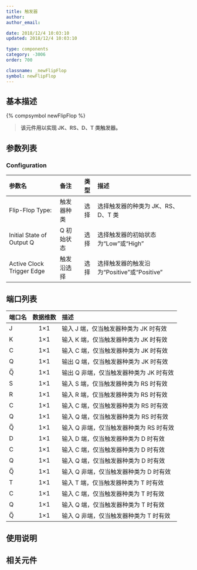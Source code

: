 ```yaml
---
title: 触发器
author:
author_email:

date: 2018/12/4 10:03:10
updated: 2018/12/4 10:03:10

type: components
category: -3006
order: 700

classname: _newFlipFlop
symbol: newFlipFlop
---
```


## 基本描述

{% compsymbol newFlipFlop %}

> **该元件用以实现 JK、RS、D、T 类触发器。**

## 参数列表

### Configuration

| 参数名                    | 备注       | 类型 | 描述                                       |
| :------------------------ | :--------- | :--: | :----------------------------------------- |
| Flip-Flop Type:           | 触发器种类 | 选择 | 选择触发器的种类为 JK、RS、D、T 类         |
| Initial State of Output Q | Q 初始状态 | 选择 | 选择触发器的初始状态为“Low”或“High”        |
| Active Clock Trigger Edge | 触发沿选择 | 选择 | 选择触发器的触发沿为“Positive”或“Positive” |

## 端口列表

| 端口名 | 数据维数 | 描述                                    |
| :----- | :------: | :-------------------------------------- |
| J      |   1×1    | 输入 J 端，仅当触发器种类为 JK 时有效   |
| K      |   1×1    | 输入 K 端，仅当触发器种类为 JK 时有效   |
| C      |   1×1    | 输入 C 端，仅当触发器种类为 JK 时有效   |
| Q      |   1×1    | 输出 Q 端，仅当触发器种类为 JK 时有效   |
| Q̅      |   1×1    | 输出 Q 非端，仅当触发器种类为 JK 时有效 |
| S      |   1×1    | 输入 S 端，仅当触发器种类为 RS 时有效   |
| R      |   1×1    | 输入 R 端，仅当触发器种类为 RS 时有效   |
| C      |   1×1    | 输入 C 端，仅当触发器种类为 RS 时有效   |
| Q      |   1×1    | 输入 Q 端，仅当触发器种类为 RS 时有效   |
| Q̅      |   1×1    | 输入 Q 非端，仅当触发器种类为 RS 时有效 |
| D      |   1×1    | 输入 D 端，仅当触发器种类为 D 时有效    |
| C      |   1×1    | 输入 C 端，仅当触发器种类为 D 时有效    |
| Q      |   1×1    | 输入 Q 端，仅当触发器种类为 D 时有效    |
| Q̅      |   1×1    | 输入 Q 非端，仅当触发器种类为 D 时有效  |
| T      |   1×1    | 输入 T 端，仅当触发器种类为 T 时有效    |
| C      |   1×1    | 输入 C 端，仅当触发器种类为 T 时有效    |
| Q      |   1×1    | 输入 Q 端，仅当触发器种类为 T 时有效    |
| Q̅      |   1×1    | 输入 Q 非端，仅当触发器种类为 T 时有效  |

## 使用说明

## 相关元件
